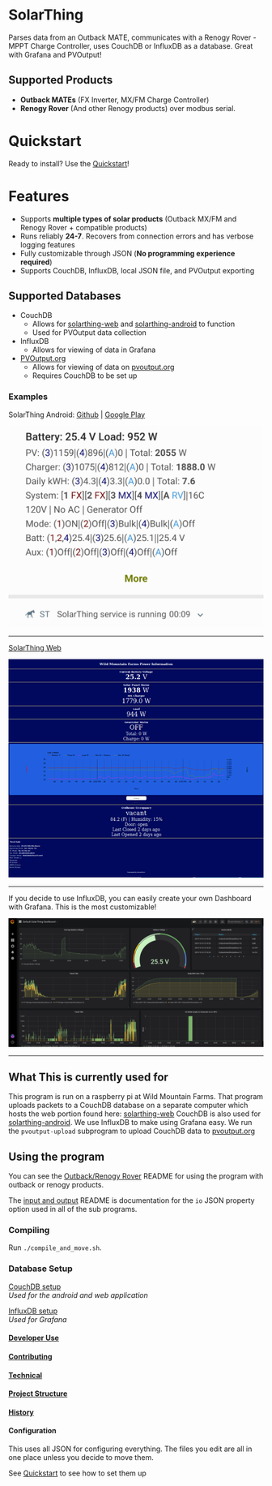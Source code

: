 # SolarThing
Parses data from an Outback MATE, communicates with a Renogy Rover - MPPT Charge Controller, uses CouchDB or InfluxDB as a database. Great with Grafana and PVOutput!

## Supported Products
* <strong>Outback MATEs</strong> (FX Inverter, MX/FM Charge Controller)
* <strong>Renogy Rover</strong> (And other Renogy products) over modbus serial.

# Quickstart
Ready to install? Use the [Quickstart](docs/quickstart.md)!

# Features
* Supports **multiple types of solar products** (Outback MX/FM and Renogy Rover + compatible products)
* Runs reliably **24-7**. Recovers from connection errors and has verbose logging features
* Fully customizable through JSON (**No programming experience required**)
* Supports CouchDB, InfluxDB, local JSON file, and PVOutput exporting

## Supported Databases
* CouchDB
  * Allows for [solarthing-web](https://github.com/wildmountainfarms/solarthing-web) and [solarthing-android](https://github.com/wildmountainfarms/solarthing-android) to function
  * Used for PVOutput data collection
* InfluxDB
  * Allows for viewing of data in Grafana
* [PVOutput.org](https://pvoutput.org)
  * Allows for viewing of data on [pvoutput.org](https://pvoutput.org)
  * Requires CouchDB to be set up


### Examples
SolarThing Android: [Github](https://github.com/wildmountainfarms/solarthing-android)
|
[Google Play](https://play.google.com/store/apps/details?id=me.retrodaredevil.solarthing.android)

![alt text](docs/solarthing-android-example.jpg "SolarThing Android Notification")
<hr/>

[SolarThing Web](https://github.com/wildmountainfarms/solarthing-web)

![alt text](docs/solarthing-web-example.png "SolarThing Web")
<hr/>
If you decide to use InfluxDB, you can easily create your own Dashboard with Grafana. This is the most customizable!

![alt text](docs/grafana-example.png "SolarThing with Grafana")

<hr/>

## What This is currently used for
This program is run on a raspberry pi at Wild Mountain Farms.
That program uploads packets to a CouchDB database on a separate computer which hosts the web portion
found here: [solarthing-web](https://github.com/wildmountainfarms/solarthing-web) CouchDB is also used for [solarthing-android](https://github.com/wildmountainfarms/solarthing-android). 
We use InfluxDB to make using Grafana easy. We run the `pvoutput-upload` subprogram to upload CouchDB data to [pvoutput.org](https://pvoutput.org)

## Using the program
You can see the [Outback/Renogy Rover](solar/README.md) README for using the program with outback or renogy products.

The [input and output](docs/input_and_outputs.md) README is documentation for the `io` JSON property option used in all of the sub programs.


### Compiling
Run `./compile_and_move.sh`.

### Database Setup
[CouchDB setup](docs/couchdb.md)<br/>
*Used for the android and web application*

[InfluxDB setup](docs/influxdb_config.md)<br/>
*Used for Grafana*

#### [Developer Use](docs/developer_use.md)
#### [Contributing](CONTRIBUTING.md)
#### [Technical](docs/technical.md)
#### [Project Structure](docs/project_structure.md)
#### [History](docs/history.md)

#### Configuration
This uses all JSON for configuring everything. The files you edit are all in one place unless you decide to move them.

See [Quickstart](docs/quickstart.md) to see how to set them up
